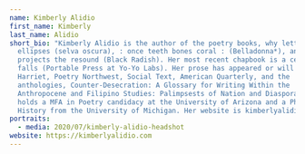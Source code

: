 ```yaml
---
name: Kimberly Alidio
first_name: Kimberly
last_name: Alidio
short_bio: "Kimberly Alidio is the author of the poetry books, why letter
  ellipses (selva oscura), : once teeth bones coral : (Belladonna*), and after
  projects the resound (Black Radish). Her most recent chapbook is a cell of
  falls (Portable Press at Yo-Yo Labs). Her prose has appeared or will appear in
  Harriet, Poetry Northwest, Social Text, American Quarterly, and the
  anthologies, Counter-Desecration: A Glossary for Writing Within the
  Anthropocene and Filipino Studies: Palimpsests of Nation and Diaspora. She
  holds a MFA in Poetry candidacy at the University of Arizona and a PhD in
  History from the University of Michigan. Her website is kimberlyalidio.com."
portraits:
  - media: 2020/07/kimberly-alidio-headshot
website: https://kimberlyalidio.com
---
```


